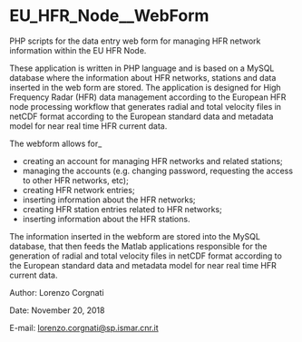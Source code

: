 # EU_HFR_Node__WebForm
PHP scripts for the data entry web form for managing HFR network information within the EU HFR Node.

These application is written in PHP language and is based on a MySQL database where the information about HFR networks, stations and data inserted in the web form are stored. The application is designed for High Frequency Radar (HFR) data management according to the European HFR node processing workflow that generates radial and total velocity files in netCDF format according to the European standard data and metadata model for near real time HFR current data.

The webform allows for_
- creating an account for managing HFR networks and related stations;
- managing the accounts (e.g. changing password, requesting the access to other HFR networks, etc);
- creating HFR network entries;
- inserting information about the HFR networks;
- creating HFR station entries related to HFR networks;
- inserting information about the HFR stations.

The information inserted in the webform are stored into the MySQL database, that then feeds the Matlab applications responsible for the generation of radial and total velocity files in netCDF format according to the European standard data and metadata model for near real time HFR current data.


Author: Lorenzo Corgnati

Date: November 20, 2018

E-mail: lorenzo.corgnati@sp.ismar.cnr.it
